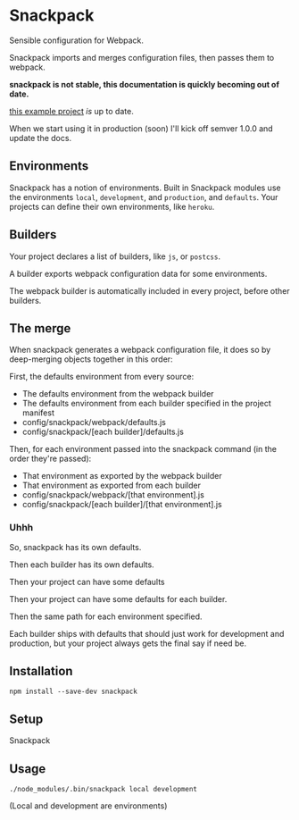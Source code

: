 # Snackpack

Sensible configuration for Webpack.

Snackpack imports and merges configuration files, then passes them to webpack.

**snackpack is not stable, this documentation is quickly becoming out of date.**

[this example project](https://github.com/theuprising/snackpack-example) _is_ up to date.

When we start using it in production (soon) I'll kick off semver 1.0.0 and update the docs.

## Environments

Snackpack has a notion of environments. Built in Snackpack modules use the environments `local`, `development`, and `production`, and `defaults`. Your projects can define their own environments, like `heroku`.

##  Builders

Your project declares a list of builders, like `js`, or `postcss`.

A builder exports webpack configuration data for some environments.

The webpack builder is automatically included in every project, before other builders.

##  The merge

When snackpack generates a webpack configuration file, it does so by deep-merging objects together in this order:

First, the defaults environment from every source:

* The defaults environment from the webpack builder
* The defaults environment from each builder specified in the project manifest
* config/snackpack/webpack/defaults.js
* config/snackpack/[each builder]/defaults.js

Then, for each environment passed into the snackpack command (in the order they're passed):

* That environment as exported by the webpack builder
* That environment as exported from each builder
* config/snackpack/webpack/[that environment].js
* config/snackpack/[each builder]/[that environment].js

### Uhhh

So, snackpack has its own defaults.

Then each builder has its own defaults.

Then your project can have some defaults

Then your project can have some defaults for each builder.

Then the same path for each environment specified.

Each builder ships with defaults that should just work for development and production, but your project always gets the final say if need be.

## Installation

`npm install --save-dev snackpack`

## Setup

Snackpack

##  Usage

`./node_modules/.bin/snackpack local development`

(Local and development are environments)
